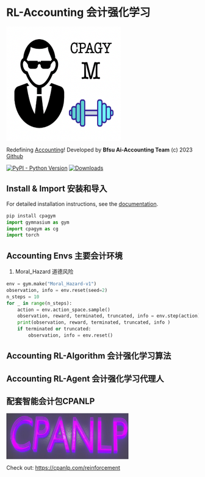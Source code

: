 
# RL-Accounting  会计强化学习

<a href="https://pypi.org/project/cpagym/">
<img src="https://raw.githubusercontent.com/accounting-intelligent-ai/cpagym/main/cpagym.png" width = "300" height = "300" alt="logo" align=center />
</a>

Redefining [Accounting](https://cpanlp.com/)!
Developed by **Bfsu Ai-Accounting Team** (c) 2023
[Github](https://github.com/accounting-intelligent-ai/cpagym)

[![PyPI - Python Version](https://img.shields.io/static/v1?label=pypi&message=v0.0.21&color=blue)](https://pypi.org/project/cpagym/)
[![Downloads](https://static.pepy.tech/badge/cpagym/week)](https://pepy.tech/project/cpagym)

## Install & Import 安装和导入
For detailed installation instructions, see the
[documentation](https://cpanlp.com/documentation).
```python
pip install cpagym
import gymnasium as gym
import cpagym as cg 
import torch
```

## Accounting Envs 主要会计环境
1. Moral_Hazard 道德风险
```python
env = gym.make("Moral_Hazard-v1")
observation, info = env.reset(seed=2)
n_steps = 10
for _ in range(n_steps):
    action = env.action_space.sample()
    observation, reward, terminated, truncated, info = env.step(action)
    print(observation, reward, terminated, truncated, info )
    if terminated or truncated:
        observation, info = env.reset()
```

## Accounting  RL-Algorithm 会计强化学习算法
## Accounting  RL-Agent 会计强化学习代理人

## 配套智能会计包CPANLP
<a href="https://pypi.org/project/cpanlp/">
<img src="https://raw.githubusercontent.com/accounting-intelligent-ai/cpanlp/main/cpanlp.png" width = "320" height = "120" alt="logo" align=center />
</a>

Check out: https://cpanlp.com/reinforcement